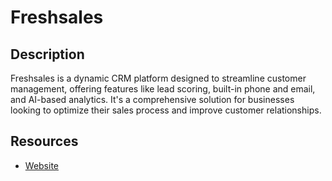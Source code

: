 # Freshsales

## Description

Freshsales is a dynamic CRM platform designed to streamline customer management, offering features like lead scoring, built-in phone and email, and AI-based analytics. It's a comprehensive solution for businesses looking to optimize their sales process and improve customer relationships.

## Resources

- [Website](freshsales.io)
